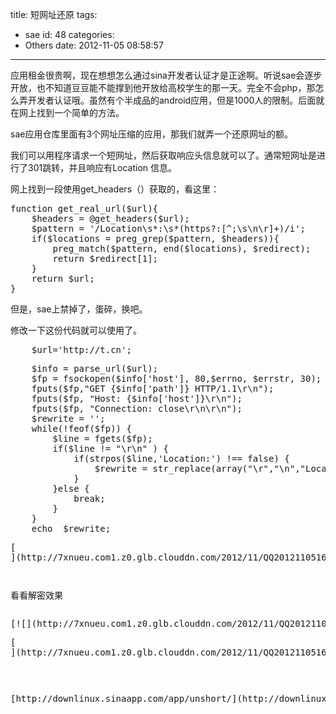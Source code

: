 title: 短网址还原
tags:
  - sae
id: 48
categories:
  - Others
date: 2012-11-05 08:58:57
---

应用租金很贵啊，现在想想怎么通过sina开发者认证才是正途啊。听说sae会逐步开放，也不知道豆豆能不能撑到他开放给高校学生的那一天。完全不会php，那怎么弄开发者认证哦。虽然有个半成品的android应用，但是1000人的限制。后面就在网上找到一个简单的方法。

sae应用仓库里面有3个网址压缩的应用，那我们就弄一个还原网址的额。

我们可以用程序请求一个短网址，然后获取响应头信息就可以了。通常短网址是进行了301跳转，并且响应有Location 信息。

网上找到一段使用get_headers（）获取的，看这里：
<pre>function get_real_url($url){
    $headers = @get_headers($url);
    $pattern = '/Location\s*:\s*(https?:[^;\s\n\r]+)/i';
    if($locations = preg_grep($pattern, $headers)){
        preg_match($pattern, end($locations), $redirect);
        return $redirect[1];
    }
    return $url;
}</pre>
但是，sae上禁掉了，蛋碎，换吧。

修改一下这份代码就可以使用了。
<pre>    $url='http://t.cn';</pre>
<pre>    $info = parse_url($url);
    $fp = fsockopen($info['host'], 80,$errno, $errstr, 30);
    fputs($fp,"GET {$info['path']} HTTP/1.1\r\n");
    fputs($fp, "Host: {$info['host']}\r\n");
    fputs($fp, "Connection: close\r\n\r\n");
    $rewrite = '';
    while(!feof($fp)) {
        $line = fgets($fp);
        if($line != "\r\n" ) {
            if(strpos($line,'Location:') !== false) {
                $rewrite = str_replace(array("\r","\n","Location: "),'',$line);
            }
        }else {
            break;
        }
    }
    echo  $rewrite;</pre>
<pre>[
](http://7xnueu.com1.z0.glb.clouddn.com/2012/11/QQ20121105165543.png)</pre>
<pre></pre>
<pre></pre>
<pre>看看解密效果</pre>
<pre></pre>
<pre>[![](http://7xnueu.com1.z0.glb.clouddn.com/2012/11/QQ20121105165623.png "QQ20121105165623")](http://7xnueu.com1.z0.glb.clouddn.com/2012/11/QQ20121105165623.png)</pre>
<pre>[
](http://7xnueu.com1.z0.glb.clouddn.com/2012/11/QQ20121105165623.png)</pre>
<pre><span style="color: #0000ee;">
</span></pre>
<pre></pre>
<pre>[http://downlinux.sinaapp.com/app/unshort/](http://downlinux.sinaapp.com/app/unshort/)</pre>
<pre><span style="color: #0000ee;">
</span></pre>